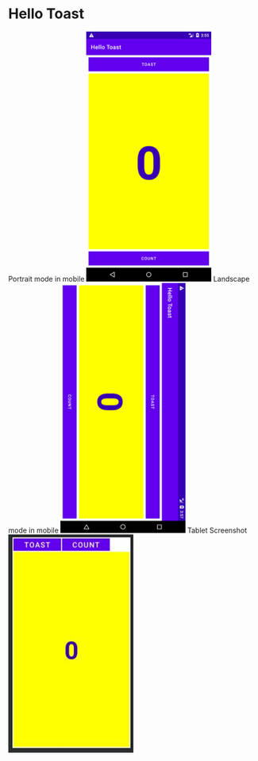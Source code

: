 <h1>Hello Toast</h1>
Portrait mode in mobile
<img src="screenshot8.png" width="50%">
Landscape mode in mobile
<img src="screenshot9.png" width="50%">
Tablet Screenshot
<img src="screenshot10.jpg" width="50%">

